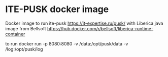 # ITE-PUSK docker image

Docker image to run ite-pusk https://it-expertise.ru/pusk/ with Liberica java image from Bellsoft https://hub.docker.com/r/bellsoft/liberica-runtime-container

to run
    docker run -p 8080:8080 -v /data:/opt/pusk/data -v /log:/opt/pusk/log
